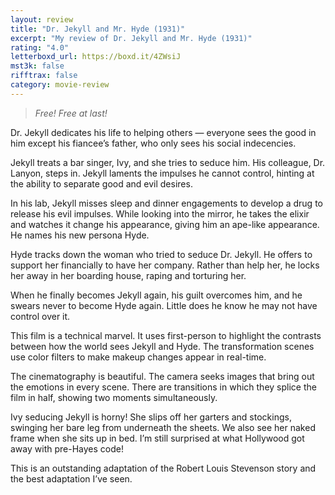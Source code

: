 ```yaml
---
layout: review
title: "Dr. Jekyll and Mr. Hyde (1931)"
excerpt: "My review of Dr. Jekyll and Mr. Hyde (1931)"
rating: "4.0"
letterboxd_url: https://boxd.it/4ZWsiJ
mst3k: false
rifftrax: false
category: movie-review
---
```


<blockquote><i>Free! Free at last!</i></blockquote>

Dr. Jekyll dedicates his life to helping others — everyone sees the good in him except his fiancee’s father, who only sees his social indecencies.

Jekyll treats a bar singer, Ivy, and she tries to seduce him. His colleague, Dr. Lanyon, steps in. Jekyll laments the impulses he cannot control, hinting at the ability to separate good and evil desires.

In his lab, Jekyll misses sleep and dinner engagements to develop a drug to release his evil impulses. While looking into the mirror, he takes the elixir and watches it change his appearance, giving him an ape-like appearance. He names his new persona Hyde.

Hyde tracks down the woman who tried to seduce Dr. Jekyll. He offers to support her financially to have her company. Rather than help her, he locks her away in her boarding house, raping and torturing her.

When he finally becomes Jekyll again, his guilt overcomes him, and he swears never to become Hyde again. Little does he know he may not have control over it.

This film is a technical marvel. It uses first-person to highlight the contrasts between how the world sees Jekyll and Hyde. The transformation scenes use color filters to make makeup changes appear in real-time.

The cinematography is beautiful. The camera seeks images that bring out the emotions in every scene. There are transitions in which they splice the film in half, showing two moments simultaneously.

Ivy seducing Jekyll is horny! She slips off her garters and stockings, swinging her bare leg from underneath the sheets. We also see her naked frame when she sits up in bed. I’m still surprised at what Hollywood got away with pre-Hayes code!

This is an outstanding adaptation of the Robert Louis Stevenson story and the best adaptation I’ve seen.
